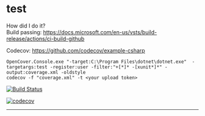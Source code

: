 # test
How did I do it?   
Build passing: https://docs.microsoft.com/en-us/vsts/build-release/actions/ci-build-github   

Codecov: https://github.com/codecov/example-csharp
```
OpenCover.Console.exe "-target:C:\Program Files\dotnet\dotnet.exe"  -targetargs:test -register:user -filter:"+[*]* -[xunit*]*" -output:coverage.xml -oldstyle
codecov -f "coverage.xml" -t <your upload token>
```

[![Build Status](https://lsamorim-test.visualstudio.com/_apis/public/build/definitions/fb84aa15-dca6-492a-97eb-ed2d056f91e9/1/badge)](https://lsamorim-test.visualstudio.com/MyFirstProject/_build/index?definitionId=1)   

[![codecov](https://codecov.io/gh/lsamorim/test/branch/master/graph/badge.svg)](https://codecov.io/gh/lsamorim/test)


---   
